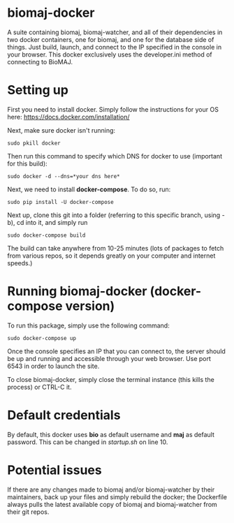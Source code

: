 # biomaj-docker
A suite containing biomaj, biomaj-watcher, and all of their dependencies in two docker containers, one for biomaj, and one for the database side of things. Just build, launch, and connect to the IP specified in the console in your browser. This docker exclusively uses the developer.ini method of connecting to BioMAJ.

# Setting up
First you need to install docker. Simply follow the instructions for your OS here: https://docs.docker.com/installation/

Next, make sure docker isn't running:

    sudo pkill docker

Then run this command to specify which DNS for docker to use (important for this build):

    sudo docker -d --dns=*your dns here*

Next, we need to install **docker-compose**. To do so, run:

    sudo pip install -U docker-compose

Next up, clone this git into a folder (referring to this specific branch, using -b), cd into it, and simply run

    sudo docker-compose build

The build can take anywhere from 10-25 minutes (lots of packages to fetch from various repos, so it depends greatly on your computer and internet speeds.)

# Running biomaj-docker (docker-compose version)
To run this package, simply use the following command:

    sudo docker-compose up

Once the console specifies an IP that you can connect to, the server should be up and running and accessible through your web browser. Use port 6543 in order to launch the site.

To close biomaj-docker, simply close the terminal instance (this kills the process) or CTRL-C it.

# Default credentials
By default, this docker uses **bio** as default username and **maj** as default password. This can be changed in *startup.sh* on line 10.

# Potential issues
If there are any changes made to biomaj and/or biomaj-watcher by their maintainers, back up your files and simply rebuild the docker; the Dockerfile always pulls the latest available copy of biomaj and biomaj-watcher from their git repos.
